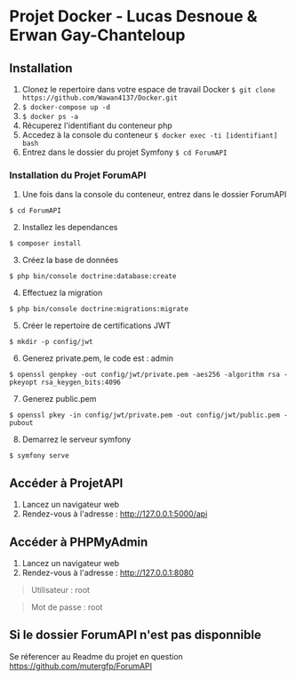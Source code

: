 # Projet Docker - Lucas Desnoue & Erwan Gay-Chanteloup

## Installation 

1. Clonez le repertoire dans votre espace de travail Docker `$ git clone https://github.com/Wawan4137/Docker.git` 
2. `$ docker-compose up -d`
3. `$ docker ps -a`
4. Récuperez l'identifiant du conteneur php
5. Accedez à la console du conteneur `$ docker exec -ti [identifiant] bash`
6. Entrez dans le dossier du projet Symfony `$ cd ForumAPI`

### Installation du Projet ForumAPI

1. Une fois dans la console du conteneur, entrez dans le dossier ForumAPI 

`$ cd ForumAPI`

2. Installez les dependances 

`$ composer install`

3. Créez la base de données 

`$ php bin/console doctrine:database:create`

4. Effectuez la migration 

`$ php bin/console doctrine:migrations:migrate`

5. Créer le repertoire de certifications JWT

`$ mkdir -p config/jwt`

6. Generez private.pem, le code est : admin

`$ openssl genpkey -out config/jwt/private.pem -aes256 -algorithm rsa -pkeyopt rsa_keygen_bits:4096`

7. Generez public.pem

`$ openssl pkey -in config/jwt/private.pem -out config/jwt/public.pem -pubout`

8. Demarrez le serveur symfony

`$ symfony serve`

## Accéder à ProjetAPI

1. Lancez un navigateur web
2. Rendez-vous à l'adresse : http://127.0.0.1:5000/api

## Accéder à PHPMyAdmin

1. Lancez un navigateur web
2. Rendez-vous à l'adresse : http://127.0.0.1:8080

> Utilisateur : root

> Mot de passe : root

## Si le dossier ForumAPI n'est pas disponnible

Se réferencer au Readme du projet en question https://github.com/mutergfp/ForumAPI
